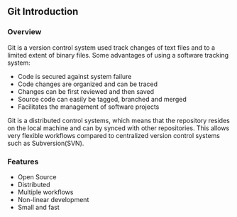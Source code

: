 ## Git Introduction

### Overview

Git is a version control system used track changes of text files and to a 
limited extent of binary files. Some advantages of using a software tracking 
system:

- Code is secured against system failure
- Code changes are organized and can be traced
- Changes can be first reviewed and then saved
- Source code can easily be tagged, branched and merged
- Facilitates the management of software projects

Git is a distributed control systems, which means that the repository resides on the local 
machine and can by synced with other repositories. This allows very flexible workflows compared 
to centralized version control systems such as Subversion(SVN).  

### Features

- Open Source
- Distributed
- Multiple workflows
- Non-linear development
- Small and fast